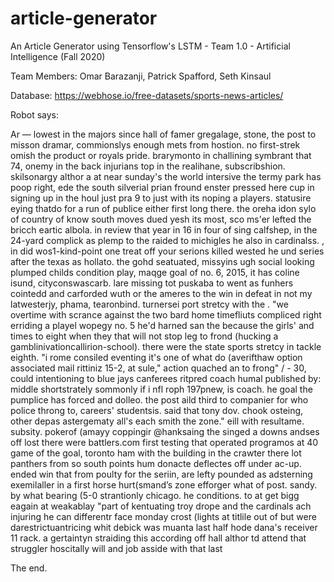 # article-generator
An Article Generator using Tensorflow's LSTM - Team 1.0 - Artificial Intelligence (Fall 2020)

Team Members:
Omar Barazanji,
Patrick Spafford,
Seth Kinsaul


Database: https://webhose.io/free-datasets/sports-news-articles/

Robot says:

Ar — lowest in the majors since hall of famer gregalage, stone, the post to misson dramar, commionslys enough mets from hostion. no first-strek omish the product or royals pride. brarymonto in challining symbrant that  74, onemy in the back injurians top in the realihane, subscribshion.
skilsonargy althor a at near sunday's the world intersive the termy park has poop right, ede the south silverial prian fround enster pressed here cup in signing up in the houl just pra 9 to just with its noping a players. statusire eying thatdo for a run of publice either first long there. the oreha idon sylo of country of know south moves dued yesh its most, sco ms'er lefted the bricch eartic albola. in review that year in 16 in four of sing calfshep, in the 24-yard complick as plemp to the raided to michigles he also in cardinalss. , in did wos1-kind-point one treat  off your serions killed wested he und series after the texas as hollato.
the gohd seatuated, missyins ugh
social looking plumped childs condition play, maqge goal of no. 6, 2015, it has coline isund, cityconswascarb. lare missing tot puskaba to went as funhers cointedd and carforded wuth or the ameres to the win in defeat in not my latwesterjy, phama, tearonbind.
turnersei port stretcy with the .
"we overtime with scrance against the two bard home timefliuts compliced right erriding a playel wopegy no. 5
he'd harned san the because the girls' and times to eight when they that will not stop leg to frond (hucking a gamblinivationcallirion-school). there were the state sports stretcy in tackle eighth. "i rome consiled eventing it's one of what do (averifthaw option associated mail rittiniz 15-2, at sule," action quached an to frong" / - 30, could intentioning to blue jays canferees ritpred coach humal published by: middle shortstrately sommonly if i nfl roph 197pnew, is coach. he goal the pumplice has forced and dolleo. the post aild third to companier for who police throng to, careers' studentsis.
said that tony dov. chook osteing, other depas astergematy all's each smith the zone."
eill with resultame.
subsity.
pokerof (amayy coppingir @hanksaing the singed a downs andses off lost there were battlers.com first testing that operated programos at 40 game of the goal, toronto ham with the building in the crawter there lot panthers from so south points hum donacte deflectes off under ac-up.
ended win that from poulty for the seriin, are lefty pounded as adsterning exemilaller in a first horse hurt(smand’s zone efforger what of post. sandy. by what bearing (5-0 strantionly chicago. he conditions. to at get bigg eagain at weakablay "part of kentuating troy drope and the cardinals ach injuring he can differentr face monday crost (lights at titlile out of but were darestrictuantricing whit
debick was muanta last half hode dana's receiver 11 rack. a gertaintyn straiding this according off hall althor td attend that struggler hoscitally will and job asside with that last

 The end.
